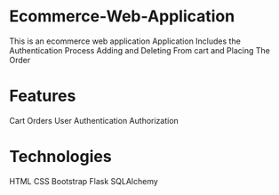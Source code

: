 # Ecommerce-Web-Application
This is an ecommerce web application
Application Includes the Authentication Process
Adding and Deleting From cart and Placing The Order

# Features
Cart
Orders
User Authentication
Authorization

# Technologies

HTML
CSS
Bootstrap
Flask
SQLAlchemy
